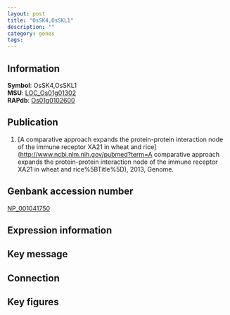 ```yaml
---
layout: post
title: "OsSK4,OsSKL1"
description: ""
category: genes
tags: 
---
```


## Information
__Symbol__: OsSK4,OsSKL1  
__MSU__: [LOC_Os01g01302](http://rice.plantbiology.msu.edu/cgi-bin/ORF_infopage.cgi?orf=LOC_Os01g01302)  
__RAPdb__: [Os01g0102600](http://rapdb.dna.affrc.go.jp/viewer/gbrowse_details/irgsp1?name=Os01g0102600)  

## Publication
1. [A comparative approach expands the protein-protein interaction node of the immune receptor XA21 in wheat and rice](http://www.ncbi.nlm.nih.gov/pubmed?term=A comparative approach expands the protein-protein interaction node of the immune receptor XA21 in wheat and rice%5BTitle%5D), 2013, Genome.

## Genbank accession number
[NP_001041750](http://www.ncbi.nlm.nih.gov/nuccore/NP_001041750)  

## Expression information

## Key message

## Connection

## Key figures


